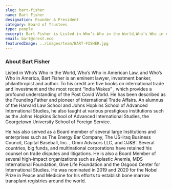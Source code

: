 ```yaml
---
slug: bart-fisher
name: Bart Fisher
designation: Founder & President
category: Board of Trustees
type: people
excerpt: Bart Fisher is Listed in Who’s Who in the World,Who’s Who in American Law, and Who’s Who in America, Bart Fisher is an eminent lawyer, investment banker,philanthropist and author
email: bart@crest.eco
featuredImage: ../images/team/BART-FISHER.jpg
---
```


### About Bart Fisher

Listed in Who’s Who in the World, Who’s Who in American Law, and Who’s Who in America, Bart Fisher is an
eminent lawyer, investment banker, philanthropist and author. To his credit are five books on international trade
and investment and the most recent “India Wakes” , which provides a profound understanding of the Post Covid
World. He has been described as the Founding Father and pioneer of International Trade Affairs. An alumnus of
the Harvard Law School and Johns Hopkins School of Advanced International Studies, he also taught at various
prestigious institutions such as the Johns Hopkins School of Advanced International Studies, the Georgetown
University School of Foreign Service.

He has also served as a Board member of several large Institutions and enterprises such as The Energy Bar
Company, The US-Iraq Business Council, Capital Baseball, Inc. , Omni Advisors LLC, and ‘JJ&B’. Several countries,
big funds, and multinational corporations have retained his counsel on trade disputes and litigations. He is also a
Board Member of several high-impact organizations such as Aplastic Anemia, MDS International Foundation, Give
Life Foundation and the Osgood Center for International Studies. He was nominated in 2019 and 2020 for the
Nobel Prize in Peace and Medicine for his efforts to establish bone marrow transplant registries around the world.
